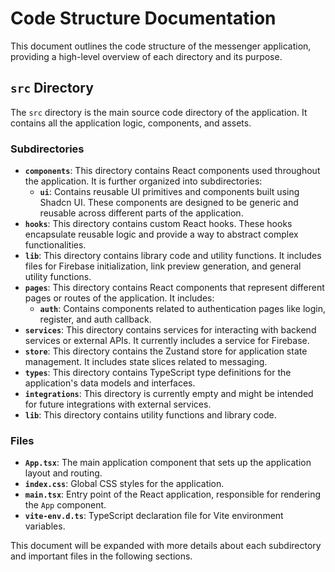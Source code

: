 # Code Structure Documentation

This document outlines the code structure of the messenger application, providing a high-level overview of each directory and its purpose.

## `src` Directory

The `src` directory is the main source code directory of the application. It contains all the application logic, components, and assets.

### Subdirectories

- **`components`**: This directory contains React components used throughout the application. It is further organized into subdirectories:
    - **`ui`**: Contains reusable UI primitives and components built using Shadcn UI. These components are designed to be generic and reusable across different parts of the application.
- **`hooks`**: This directory contains custom React hooks. These hooks encapsulate reusable logic and provide a way to abstract complex functionalities.
- **`lib`**: This directory contains library code and utility functions. It includes files for Firebase initialization, link preview generation, and general utility functions.
- **`pages`**: This directory contains React components that represent different pages or routes of the application. It includes:
    - **`auth`**: Contains components related to authentication pages like login, register, and auth callback.
- **`services`**: This directory contains services for interacting with backend services or external APIs. It currently includes a service for Firebase.
- **`store`**: This directory contains the Zustand store for application state management. It includes state slices related to messaging.
- **`types`**: This directory contains TypeScript type definitions for the application's data models and interfaces.
- **`integrations`**: This directory is currently empty and might be intended for future integrations with external services.
- **`lib`**: This directory contains utility functions and library code.

### Files

- **`App.tsx`**: The main application component that sets up the application layout and routing.
- **`index.css`**: Global CSS styles for the application.
- **`main.tsx`**: Entry point of the React application, responsible for rendering the `App` component.
- **`vite-env.d.ts`**: TypeScript declaration file for Vite environment variables.

This document will be expanded with more details about each subdirectory and important files in the following sections.